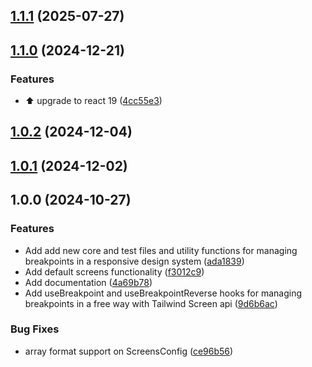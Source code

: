 ## [1.1.1](https://github.com/saoudi-h/tw-screens/compare/v1.1.0...v1.1.1) (2025-07-27)

## [1.1.0](https://github.com/saoudi-h/tw-screens/compare/v1.0.2...v1.1.0) (2024-12-21)

### Features

- :arrow_up: upgrade to react 19 ([4cc55e3](https://github.com/saoudi-h/tw-screens/commit/4cc55e3841374524508a254b4a774632973768b2))

## [1.0.2](https://github.com/saoudi-h/tw-screens/compare/v1.0.1...v1.0.2) (2024-12-04)

## [1.0.1](https://github.com/saoudi-h/tw-screens/compare/v1.0.0...v1.0.1) (2024-12-02)

## 1.0.0 (2024-10-27)

### Features

- Add add new core and test files and utility functions for managing breakpoints in a responsive design system ([ada1839](https://github.com/saoudi-h/tw-screens/commit/ada1839c4aa477d5862068d4e5664d2e53348ad7))
- Add default screens functionality ([f3012c9](https://github.com/saoudi-h/tw-screens/commit/f3012c9b734d5e9dac3c35564d40dfca6cb927b8))
- Add documentation ([4a69b78](https://github.com/saoudi-h/tw-screens/commit/4a69b78c9d6a8d819449120b10c9dd0ad925386e))
- Add useBreakpoint and useBreakpointReverse hooks for managing breakpoints in a free way with Tailwind Screen api ([9d6b6ac](https://github.com/saoudi-h/tw-screens/commit/9d6b6ac250c387c8fea6e92672d91b65e6c2fcb3))

### Bug Fixes

- array format support on ScreensConfig ([ce96b56](https://github.com/saoudi-h/tw-screens/commit/ce96b56b1687a4a41e0b0a361432479c4dd0d3d8))
